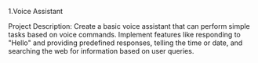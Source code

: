 1.Voice Assistant

Project Description:
   Create a basic voice assistant that can perform simple tasks based on voice commands. Implement features like responding to "Hello" and providing predefined responses, telling the 
   time or date, and searching the web for information based on user queries.
